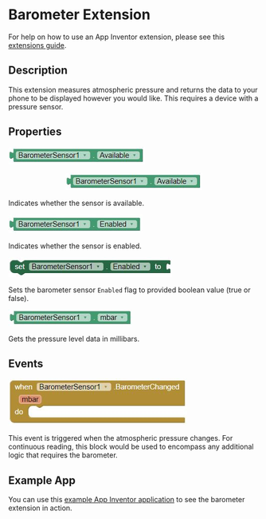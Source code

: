 # **Barometer Extension**

For help on how to use an App Inventor extension, please see this [extensions guide](http://ai2.appinventor.mit.edu/reference/other/extensions.html).

## Description
This extension measures atmospheric pressure and returns the data to your phone to be displayed however you would like. This requires a device with a pressure sensor.

## Properties
![Is Barometer Available Block](BarometerBlocksImages/barometerAvailable.jpg)
<p align="center">
  <img alt="Is Barometer Available Block" src="BarometerBlocksImages/barometerAvailable.jpg">
</p>

Indicates whether the sensor is available.

![Is Barometer Enabled Block](BarometerBlocksImages/barometerEnabled.jpg)

Indicates whether the sensor is enabled.

![Set Barometer Enabled Block](BarometerBlocksImages/setBarometerEnabled.jpg)

Sets the barometer sensor `Enabled` flag to provided boolean value (true or false).

![Get Barometer Millibar Block](BarometerBlocksImages/barometerMbar.jpg)

Gets the pressure level data in millibars.

## Events
![Barometer Changed Block](BarometerBlocksImages/barometerChanged.jpg)

This event is triggered when the atmospheric pressure changes. For continuous reading, this block would be used to encompass any additional logic that requires the barometer.

## Example App

You can use this [example App Inventor application](https://gldias.github.io/extensions/Barometer/BarometerDemo.aia) to see the barometer extension in action.